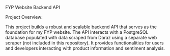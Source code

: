 FYP Website Backend API

Project Overview:

This project builds a robust and scalable backend API that serves as the foundation for my FYP website. The API interacts with a PostgreSQL database populated with data scraped from Daraz using a separate web scraper (not included in this repository). It provides functionalities for users and developers interacting with product information and sentiment analysis.
